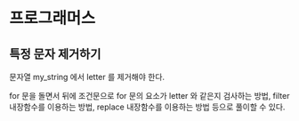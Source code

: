 # 프로그래머스

## 특정 문자 제거하기

문자열 my_string 에서 letter 를 제거해야 한다.

for 문을 돌면서 뒤에 조건문으로 for 문의 요소가 letter 와 같은지 검사하는 방법, filter 내장함수를 이용하는 방법, replace 내장함수를 이용하는 방법 등으로 풀이할 수 있다.

